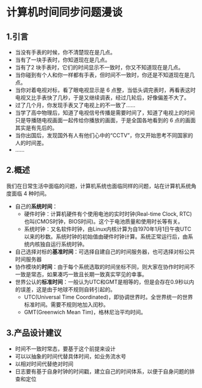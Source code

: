 # 计算机时间同步问题漫谈

## 1.引言

* 当没有手表的时候，你不清楚现在是几点。
* 当有了一块手表时，你知道现在是几点。
* 当有了2 块手表时，它们的时间显示不一致时，你又不知道现在是几点。
* 当你碰到有个人和你一样都有手表，但时间不一致时，你还是不知道现在是几点。
* 当你对着电视对标，看了眼电视显示是 6 点整，当低头调完表时，再看表这时电视又比手表快了几秒，于是又继续调表，经过几轮后，好像偏差不大了。
* 过了几个月，你发现手表又了电视上的不一致了……
* 当学了高中物理后，知道了电视信号传播是需要时间了，知道了电视上的时间只是导播随电视画面一起传给你播放的画面，于是全国各地看到的 6 点的画面其实是有先后的。
* 当你出国后，发现国外有人有他们心中的“CCTV”，你又开始思考不同国家的人的时间差。
* ……

## 2.概述

我们在日常生活中面临的问题，计算机系统也面临同样的问题，站在计算机系统角度面临 4 种时间。

* 自己的**系统时间**：
  * 硬件时钟：计算机硬件有个使用电池的实时时钟(Real-time Clock, RTC)也叫(CMOS时钟，BIOS时间)。这个于电池质量和使用时长等有关。
  * 系统时钟：又名软件时钟，由Linux内核计算为自1970年1月1日午夜UTC以来的秒数。系统时钟的初始值由硬件时钟计算。系统正常运行后，由系统内核独自运行系统时钟。
* 自己选择对标的**基准时间**：可选择自建自己的时间服务器，也可选择对标公共时间服务器
* 协作模块的**时间**：由于每个系统选取的时间坐标不同，则大家在协作时时间不一致是常态，如果凑巧一致且长期一致真实罕见的幸事。
* 世界公认的**标准时间**：一般认为UTC和GMT是相等的，但是会存在0.9秒以内的误差，这是由于地球不规则自转引起的。
  * UTC(Universal Time Coordinated)，即协调世界时。全世界统一的世界标准时间。需要不规则地加入闰秒。
  * GMT(Greenwich Mean Tim)，格林尼治平均时间。

## 3.产品设计建议

* 时间不一致时常态，要基于这个前提来设计
* 可以以抽象的时间代替具体时间，如业务流水号
* 以相对时间代替绝对时间
* 日志要有基于自身时钟的时间戳，建立自己的时间体系，以便于自身问题的排查和定位
